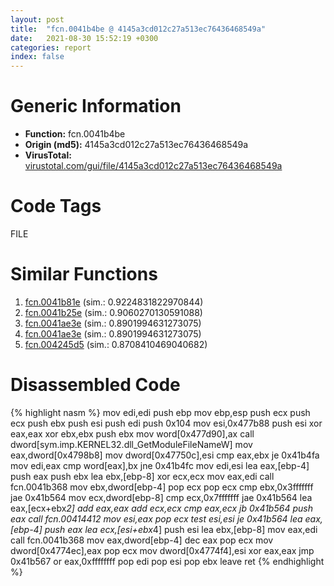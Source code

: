 ```yaml
---
layout: post
title:  "fcn.0041b4be @ 4145a3cd012c27a513ec76436468549a"
date:   2021-08-30 15:52:19 +0300
categories: report
index: false
---
```


# Generic Information
- **Function:** fcn.0041b4be
- **Origin (md5):** 4145a3cd012c27a513ec76436468549a
- **VirusTotal:** [virustotal.com/gui/file/4145a3cd012c27a513ec76436468549a][virustotal_ref]

# Code Tags
<span class="tag" id="FILE">FILE</span>


# Similar Functions

1. [fcn.0041b81e][similar_1_ref] (sim.: 0.9224831822970844)
2. [fcn.0041b25e][similar_2_ref] (sim.: 0.9060270130591088)
3. [fcn.0041ae3e][similar_3_ref] (sim.: 0.8901994631273075)
4. [fcn.0041ae3e][similar_4_ref] (sim.: 0.8901994631273075)
5. [fcn.004245d5][similar_5_ref] (sim.: 0.8708410469040682)


# Disassembled Code

{% highlight nasm %}
mov edi,edi
push ebp
mov ebp,esp
push ecx
push ecx
push ebx
push esi
push edi
push 0x104
mov esi,0x477b88
push esi
xor eax,eax
xor ebx,ebx
push ebx
mov word[0x477d90],ax
call dword[sym.imp.KERNEL32.dll_GetModuleFileNameW]
mov eax,dword[0x4798b8]
mov dword[0x47750c],esi
cmp eax,ebx
je 0x41b4fa
mov edi,eax
cmp word[eax],bx
jne 0x41b4fc
mov edi,esi
lea eax,[ebp-4]
push eax
push ebx
lea ebx,[ebp-8]
xor ecx,ecx
mov eax,edi
call fcn.0041b368
mov ebx,dword[ebp-4]
pop ecx
pop ecx
cmp ebx,0x3fffffff
jae 0x41b564
mov ecx,dword[ebp-8]
cmp ecx,0x7fffffff
jae 0x41b564
lea eax,[ecx+ebx*2]
add eax,eax
add ecx,ecx
cmp eax,ecx
jb 0x41b564
push eax
call fcn.00414412
mov esi,eax
pop ecx
test esi,esi
je 0x41b564
lea eax,[ebp-4]
push eax
lea ecx,[esi+ebx*4]
push esi
lea ebx,[ebp-8]
mov eax,edi
call fcn.0041b368
mov eax,dword[ebp-4]
dec eax
pop ecx
mov dword[0x4774ec],eax
pop ecx
mov dword[0x4774f4],esi
xor eax,eax
jmp 0x41b567
or eax,0xffffffff
pop edi
pop esi
pop ebx
leave 
ret 
{% endhighlight %}


[similar_1_ref]: /report/fcn.0041b81e@bdd97566e720668726279189e068b6a8
[similar_2_ref]: /report/fcn.0041b25e@0b645351d6df77d56852ad106e75fced
[similar_3_ref]: /report/fcn.0041ae3e@d3ad46676721a96e1408ac558c298889
[similar_4_ref]: /report/fcn.0041ae3e@074a6a8502a27e18f8b5ea831bacabad
[similar_5_ref]: /report/fcn.004245d5@0aa2d73a5300dff2412388945614b507
[virustotal_ref]: https://www.virustotal.com/gui/file/4145a3cd012c27a513ec76436468549a